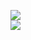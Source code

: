 [![](https://img.shields.io/badge/Made%20With-Github%20Spray-lightgrey.svg?style=for-the-badge&logo=github)](https://github.com/Annihil/github-spray#2409)  
[![](https://i.imgur.com/2DrTn0Z.gif)](https://github.com/Annihil/github-spray)